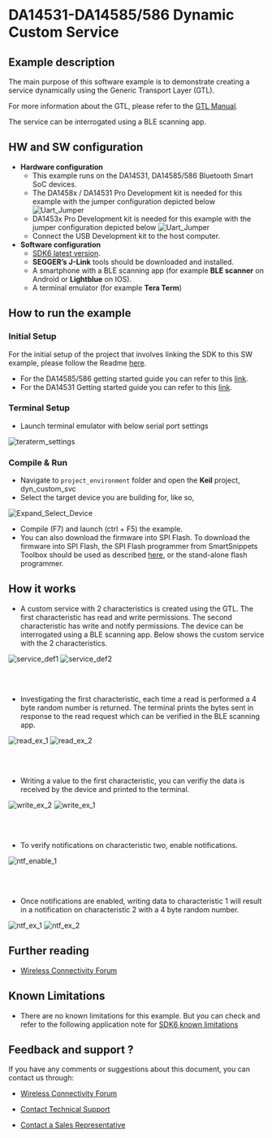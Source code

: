 # DA14531-DA14585/586 Dynamic Custom Service

## Example description

The main purpose of this software example is to demonstrate creating a service dynamically using the Generic Transport Layer (GTL).

For more information about the GTL, please refer to the [GTL Manual](https://www.renesas.com/eu/en/document/swo/um-b-143-dialog-external-processor-interface-gtl-interface).

The service can be interrogated using a BLE scanning app. 

## HW and SW configuration

- **Hardware configuration**
  - This example runs on the DA14531, DA14585/586 Bluetooth Smart SoC devices.
  - The DA1458x / DA14531 Pro Development kit is needed for this example with the jumper configuration depicted below ![Uart_Jumper](assets/uart_connection.svg)
  - DA1453x Pro Development kit is needed for this example with the jumper configuration depicted below ![Uart_Jumper](assets/uart_connection_535.svg)
  - Connect the USB Development kit to the host computer.
- **Software configuration**
  - [SDK6 latest version](https://www.dialog-semiconductor.com/da14531_sdk_latest).
  - **SEGGER’s J-Link** tools should be downloaded and installed.
  - A smartphone with a BLE scanning app (for example **BLE scanner** on Android or **Lightblue** on IOS).
  - A terminal emulator (for example **Tera Term**)

## How to run the example

### Initial Setup

For the initial setup of the project that involves linking the SDK to this SW example, please follow the Readme [here](https://github.com/dialog-semiconductor/BLE_SDK6_examples).

- For the DA14585/586 getting started guide you can refer to this [link](http://lpccs-docs.dialog-semiconductor.com/da14585_getting_started/index.html).
- For the DA14531 Getting started guide you can refer to this [link](https://www.dialog-semiconductor.com/da14531-getting-started).

### Terminal Setup

- Launch terminal emulator with below serial port settings 

![teraterm_settings](assets/teraterm_settings.png)

### Compile & Run
- Navigate to ``project_environment`` folder and open the **Keil** project, dyn_custom_svc
- Select the target device you are building for, like so,

![Expand_Select_Device](assets/Expand_Select_Device.png)

- Compile (F7) and launch (ctrl + F5) the example.
- You can also download the firmware into SPI Flash. To download the firmware into SPI Flash, the  SPI Flash programmer from SmartSnippets Toolbox should be used as described 
  [here](http://lpccs-docs.dialog-semiconductor.com/UM-B-083/index.html), or the stand-alone flash programmer.

## How it works
- A custom service with 2 characteristics is created using the GTL. The first characteristic has read and write permissions. The second characteristic has write and notify permissions. The device can be interrogated using a BLE scanning app. Below shows the custom service with the 2 characteristics. 

![service_def1](assets/dyn_service_1_of_2.png)
![service_def2](assets/dyn_service_2_of_2_highlight.png)

 <br/><br/>
 
- Investigating the first characteristic, each time a read is performed a 4 byte random number is returned. The terminal prints the bytes sent in response to the read request which can be verified in the BLE scanning app.

![read_ex_1](assets/read_example_1_of_2.png)
![read_ex_2](assets/read_example_2_of_2.png)

 <br/><br/>

- Writing a value to the first characteristic, you can verifiy the data is received by the device and printed to the terminal.

![write_ex_2](assets/write_example_2_of_2.png)
![write_ex_1](assets/write_example_1_of_2.png)

 <br/><br/>

- To verify notifications on characteristic two, enable notifications.

![ntf_enable_1](assets/enable_ntf.png)

 <br/><br/>
- Once notifications are enabled, writing data to characteristic 1 will result in a notification on characteristic 2 with a 4 byte random number. 

![ntf_ex_1](assets/notification_example_1_of_2.png)
![ntf_ex_2](assets/notification_example_2_of_2.png)

## Further reading

- [Wireless Connectivity Forum](https://lpccs-docs.renesas.com/lpc_docs_index/DA145xx.html)



## Known Limitations

- There are no known limitations for this example. But you can check and refer to the following application note for
[SDK6 known limitations](https://lpccs-docs.renesas.com/sdk6_kll/index.html)

## Feedback and support ?

If you have any comments or suggestions about this document, you can contact us through:

- [Wireless Connectivity Forum](https://community.renesas.com/wireles-connectivity)

- [Contact Technical Support](https://www.renesas.com/eu/en/support?nid=1564826&issue_type=technical)

- [Contact a Sales Representative](https://www.renesas.com/eu/en/buy-sample/locations)

